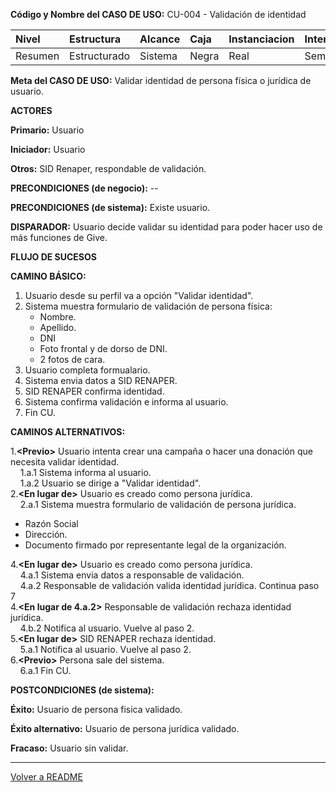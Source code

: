 **Código y Nombre del CASO  DE  USO:** CU-004 - Validación de identidad

| Nivel  | Estructura | Alcance|Caja|Instanciacion| Interaccion|
|:------- |:-------|:-----|:-----|:-----|:-----|
| Resumen    | Estructurado | Sistema |Negra |Real |Semantico|

**Meta del CASO  DE  USO:** Validar identidad de persona física o jurídica de usuario.

**ACTORES** 

**Primario:** Usuario

**Iniciador:** Usuario

**Otros:** SID Renaper, respondable de validación.


**PRECONDICIONES (de negocio):** --

**PRECONDICIONES (de sistema):** Existe usuario.

**DISPARADOR:** Usuario decide validar su identidad para poder hacer uso de más funciones de Give.

**FLUJO DE SUCESOS**

**CAMINO BÁSICO:**

1. Usuario desde su perfil va a opción "Validar identidad".
2. Sistema muestra formulario de validación de persona física:
      - Nombre.
      - Apellido.
      - DNI
      - Foto frontal y de dorso de DNI.
      - 2 fotos de cara.
3. Usuario completa formualario.
4. Sistema envia datos a SID RENAPER.
5. SID RENAPER confirma identidad.
6. Sistema confirma validación e informa al usuario.
7. Fin CU.

**CAMINOS ALTERNATIVOS:**

1.**\<Previo\>** Usuario intenta crear una campaña o hacer una donación que necesita validar identidad.\
&nbsp;&nbsp;&nbsp;&nbsp;1.a.1 Sistema informa al usuario.\
&nbsp;&nbsp;&nbsp;&nbsp;1.a.2 Usuario se dirige a "Validar identidad".\
2.**\<En lugar de\>** Usuario es creado como persona jurídica.\
&nbsp;&nbsp;&nbsp;&nbsp;2.a.1 Sistema muestra formulario de validación de persona jurídica.
   - Razón Social
   - Dirección.
   - Documento firmado por representante legal de la organización.

4.**\<En lugar de\>** Usuario es creado como persona jurídica.\
&nbsp;&nbsp;&nbsp;&nbsp;4.a.1 Sistema envia datos a responsable de validación.\
&nbsp;&nbsp;&nbsp;&nbsp;4.a.2 Responsable de validación valida identidad jurídica. Continua paso 7\
4.**\<En lugar de 4.a.2\>** Responsable de validación rechaza identidad jurídica. \
&nbsp;&nbsp;&nbsp;&nbsp;4.b.2 Notifica al usuario. Vuelve al paso 2.\
5.**\<En lugar de\>** SID RENAPER rechaza identidad.\
&nbsp;&nbsp;&nbsp;&nbsp;5.a.1 Notifica al usuario. Vuelve al paso 2.\
6.**\<Previo\>** Persona sale del sistema.\
&nbsp;&nbsp;&nbsp;&nbsp;6.a.1 Fin CU.
    
**POSTCONDICIONES (de sistema):**

**Éxito:** Usuario de persona fisica validado.

**Éxito alternativo:** Usuario de persona jurídica validado.

**Fracaso:** Usuario sin validar.
<hr>

[Volver a README](../README.md)